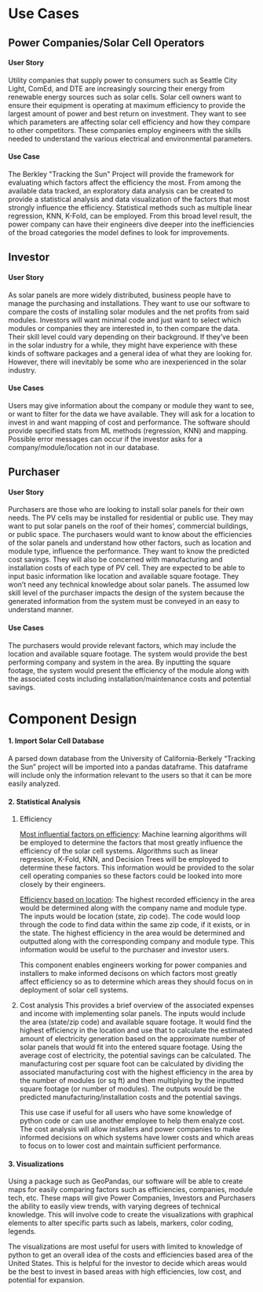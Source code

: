 ﻿# Use Cases
## Power Companies/Solar Cell Operators
#### User Story
Utility companies that supply power to consumers such as Seattle City Light, ComEd, and DTE are increasingly sourcing their energy from renewable energy sources such as solar cells. Solar cell owners want to ensure their equipment is operating at maximum efficiency to provide the largest amount of power and best return on investment. They want to see which parameters are affecting solar cell efficiency and how they compare to other competitors. These companies employ engineers with the skills needed to understand the various electrical and environmental parameters.

#### Use Case

The Berkley "Tracking the Sun" Project will provide the framework for evaluating which factors affect the efficiency the most. From among the available data tracked, an exploratory data analysis can be created to provide a statistical analysis and data visualization of the factors that most strongly influence the efficiency. Statistical methods such as multiple linear regression, KNN, K-Fold, can be employed. From this broad level result, the power company can have their engineers dive deeper into the inefficiencies of the broad categories the model defines to look for improvements.

## Investor
#### User Story

As solar panels are more widely distributed, business people have to manage the purchasing and installations. They want to use our software to compare the costs of installing solar modules and the net profits from said modules. Investors will want minimal code and just want to select which modules or companies they are interested in, to then compare the data. Their skill level could vary depending on their background. If they’ve been in the solar industry for a while, they might have experience with these kinds of software packages and a general idea of what they are looking for. However, there will inevitably be some who are inexperienced in the solar industry.

#### Use Cases
Users may give information about the company or module they want to see, or want to filter for the data we have available. They will ask for a location to invest in and want mapping of cost and performance. The software should provide specified stats from ML methods (regression, KNN) and mapping. Possible error messages can occur if the investor asks for a company/module/location not in our database.

## Purchaser
#### User Story
Purchasers are those who are looking to install solar panels for their own needs. The PV cells may be installed for residential or public use. They may want to put solar panels on the roof of their homes’, commercial buildings, or public space. The purchasers would want to know about the efficiencies of the solar panels and understand how other factors, such as location and module type, influence the performance. They want to know the predicted cost savings. They will also be concerned with manufacturing and installation costs of each type of PV cell. They are expected to be able to input basic information like location and available square footage. They won’t need any technical knowledge about solar panels. The assumed low skill level of the purchaser impacts the design of the system because the generated information from the system must be conveyed in an easy to understand manner.

#### Use Cases
The purchasers would provide relevant factors, which may include the location and available square footage. The system would provide the best performing company and system in the area. By inputting the square footage, the system would present the efficiency of the module along with the associated costs including installation/maintenance costs and potential savings.

# Component Design

#### 1.  Import Solar Cell Database
  
A parsed down database from the University of California-Berkely “Tracking the Sun” project will be imported into a pandas dataframe. This dataframe will include only the information relevant to the users so that it can be more easily analyzed.

#### 2.  Statistical Analysis
    

1.  Efficiency

	   <ins> Most influential factors on efficiency</ins>: Machine learning algorithms will be employed to determine the factors that most greatly influence the efficiency of the solar cell systems. Algorithms such as linear regression, K-Fold, KNN, and Decision Trees will be employed to determine these factors. This information would be provided to the solar cell operating companies so these factors could be looked into more closely by their engineers.

	<ins>Efficiency based on location</ins>: The highest recorded efficiency in the area would be determined along with the company name and module type. The inputs would be location (state, zip code). The code would loop through the code to find data within the same zip code, if it exists, or in the state. The highest efficiency in the area would be determined and outputted along with the corresponding company and module type. This information would be useful to the purchaser and investor users.

    This component enables engineers working for power companies and installers to make informed decisons on which factors most greatly affect efficiency so as to determine which areas they should focus on in deployment of solar cell systems.

2.  Cost analysis
    This provides a brief overview of the associated expenses and income with implementing solar panels. The inputs would include the area (state/zip code) and available square footage. It would find the highest efficiency in the location and use that to calculate the estimated amount of electricity generation based on the approximate number of solar panels that would fit into the entered square footage. Using the average cost of electricity, the potential savings can be calculated. The manufacturing cost per square foot can be calculated by dividing the associated manufacturing cost with the highest efficiency in the area by the number of modules (or sq ft) and then multiplying by the inputted square footage (or number of modules). The outputs would be the predicted manufacturing/installation costs and the potential savings.

    This use case if useful for all users who have some knowledge of python code or can use another employee to help them enalyze cost. The cost analysis will allow installers and power companies to make informed decisions on which systems have lower costs and which areas to focus on to lower cost and maintain sufficient performance.

#### 3.  Visualizations
   Using a package such as GeoPandas, our software will be able to create maps for easily comparing factors such as efficiencies, companies, module tech, etc. These maps will give Power Companies, Investors and Purchasers the ability to easily view trends, with varying degrees of technical knowledge. This will involve code to create the visualizations with graphical elements to alter specific parts such as labels, markers, color coding, legends.

   The visualizations are most useful for users with limited to knowledge of python to get an overall idea of the costs and efficiencies based area of the United States. This is helpful for the investor to decide which areas would be the best to invest in based areas with high efficiencies, low cost, and potential for expansion.

